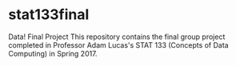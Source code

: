 # stat133final
Data! Final Project
This repository contains the final group project completed in Professor Adam Lucas's STAT 133 (Concepts of Data Computing) in Spring 2017.

